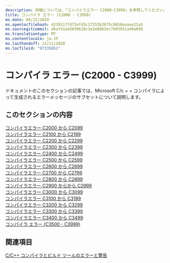 ```yaml
---
description: 詳細については、「コンパイラエラー C2000-C3999」を参照してください。
title: コンパイラ エラー (C2000 - C3999)
ms.date: 04/22/2019
ms.openlocfilehash: 423911ffd72efd5c17253b26f5c8658eaaae21a5
ms.sourcegitcommit: d6af41e42699628c3e2e6063ec7b03931a49a098
ms.translationtype: MT
ms.contentlocale: ja-JP
ms.lasthandoff: 12/11/2020
ms.locfileid: "97335051"
---
```

# <a name="compiler-errors-c2000---c3999"></a>コンパイラ エラー (C2000 - C3999)

ドキュメントのこのセクションの記事では、Microsoft C/c + + コンパイラによって生成されるエラーメッセージのサブセットについて説明します。

## <a name="in-this-section"></a>このセクションの内容

[コンパイラエラー C2000 から C2099](../compiler-errors-1/compiler-errors-c2001-through-c2099.md) \
[コンパイラエラー C2100 から C2199](../compiler-errors-1/compiler-errors-c2100-through-c2199.md) \
[コンパイラエラー C2200 から C2299](../compiler-errors-1/compiler-errors-c2200-through-c2299.md) \
[コンパイラエラー C2300 から C2399](../compiler-errors-1/compiler-errors-c2300-through-c2399.md) \
[コンパイラエラー C2400 から C2499](../compiler-errors-1/compiler-errors-c2400-through-c2499.md) \
[コンパイラエラー C2500 から C2599](../compiler-errors-2/compiler-errors-c2500-through-c2599.md) \
[コンパイラエラー C2600 から C2699](../compiler-errors-2/compiler-errors-c2600-through-c2699.md) \
[コンパイラエラー C2700 から C2799](../compiler-errors-2/compiler-errors-c2700-through-c2799.md) \
[コンパイラエラー C2800 から C2899](../compiler-errors-2/compiler-errors-c2800-through-c2899.md) \
[コンパイラエラー C2900 からから C2999](../compiler-errors-2/compiler-errors-c2900-through-c3499.md) \
[コンパイラエラー C3000 から C3099](../compiler-errors-2/compiler-errors-c3000-through-c3099.md) \
[コンパイラエラー C3100 から C3199](../compiler-errors-2/compiler-errors-c3100-through-c3199.md) \
[コンパイラエラー C3200 から C3299](../compiler-errors-2/compiler-errors-c3200-through-c3299.md) \
[コンパイラエラー C3300 から C3399](../compiler-errors-2/compiler-errors-c3300-through-c3399.md) \
[コンパイラエラー C3400 から C3499](../compiler-errors-2/compiler-errors-c3400-through-c3499.md) \
[コンパイラ エラー (C3500 - C3999)](../compiler-errors-2/compiler-errors-c3500-through-c3999.md)

## <a name="see-also"></a>関連項目

[C/C++ コンパイラとビルド ツールのエラーと警告](../compiler-errors-1/c-cpp-build-errors.md)
